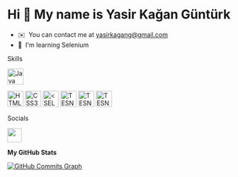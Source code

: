 Hi 👋 My name is Yasir Kağan Güntürk
====================================

*   ✉️  You can contact me at [yasirkagang@gmail.com](mailto:yasirkagang@gmail.com)
*   🧠  I'm learning Selenium
<p>Skills</p> <p align="left">
<a href="https://www.oracle.com/java/" target="_blank" rel="noreferrer"><img src="https://raw.githubusercontent.com/danielcranney/readme-generator/main/public/icons/skills/java-colored.svg" width="36" height="36" alt="Java" /></a>

  <a href="https://developer.mozilla.org/en-US/docs/Glossary/HTML5" target="_blank" rel="noreferrer"><img src="https://raw.githubusercontent.com/danielcranney/readme-generator/main/public/icons/skills/html5-colored.svg" width="36" height="36" alt="HTML5" /></a>
  <a href="https://www.w3.org/TR/CSS/#css" target="_blank" rel="noreferrer"><img src="https://raw.githubusercontent.com/danielcranney/readme-generator/main/public/icons/skills/css3-colored.svg" width="36" height="36" alt="CSS3" /></a>
  <a href="https://www.selenium.dev" target="_blank" rel="noreferrer"><img src="https://www.selenium.dev/images/selenium_logo_square_green.png" width="36" height="36" alt="<SELENIUM" /></a>
    <a href="https://testng.org/doc/" target="_blank" rel="noreferrer"><img src="https://cdn2.vectorstock.com/i/1000x1000/49/16/testing-icon-for-graphic-vector-30564916.jpg" width="36" height="36" alt="TESNG" /></a>
    <a href="https://www.postman.com" target="_blank" rel="noreferrer"><img src="http://www.semihduran.com/wp-content/uploads/2020/12/postman.jpg" width="36" height="36" alt="TESNG" /></a>
    <a href="https://cucumber.io" target="_blank" rel="noreferrer"><img src="https://img.stackshare.io/service/2544/jasVAxyJ.png" width="36" height="36" alt="TESNG" /></a>
  
</p>
                    
<p> Socials</p>
<a href="https://www.linkedin.com/in/kağan-güntürk/" target="_blank" rel="noreferrer"><img src="https://raw.githubusercontent.com/danielcranney/readme-generator/main/public/icons/socials/linkedin.svg" width="32" height="32" /></a></p>                 

<b>My GitHub Stats</b>

<a href="http://www.github.com/KaanGunturk"><img src="https://activity-graph.herokuapp.com/graph?username=KaanGunturk&bg_color=1c1917&color=ffffff&line=0891b2&point=ffffff&area_color=1c1917&area=true&hide_border=true&custom_title=GitHub%20Commits%20Graph" alt="GitHub Commits Graph" /></a>
